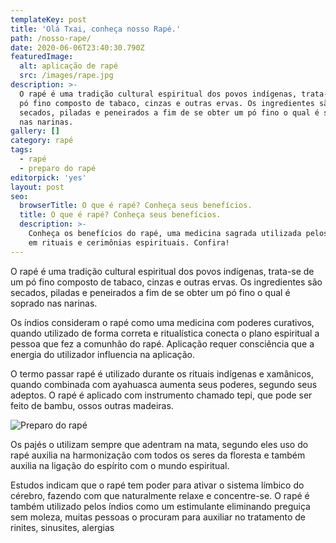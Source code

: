 ```yaml
---
templateKey: post
title: 'Olá Txai, conheça nosso Rapé.'
path: /nosso-rape/
date: 2020-06-06T23:40:30.790Z
featuredImage:
  alt: aplicação de rapé
  src: /images/rape.jpg
description: >-
  O rapé é uma tradição cultural espiritual dos povos indígenas, trata-se de um
  pó fino composto de tabaco, cinzas e outras ervas. Os ingredientes são
  secados, piladas e peneirados a fim de se obter um pó fino o qual é soprado
  nas narinas.
gallery: []
category: rapé
tags:
  - rapé
  - preparo do rapé
editorpick: 'yes'
layout: post
seo:
  browserTitle: O que é rapé? Conheça seus benefícios.
  title: O que é rapé? Conheça seus benefícios.
  description: >-
    Conheça os benefícios do rapé, uma medicina sagrada utilizada pelos índios
    em rituais e cerimônias espirituais. Confira!
---
```

O rapé é uma tradição cultural espiritual dos povos indígenas, trata-se de um pó fino composto de tabaco, cinzas e outras ervas. Os ingredientes são secados, piladas e peneirados a fim de se obter um pó fino o qual é soprado nas narinas.

Os índios consideram o rapé como uma medicina com poderes curativos, quando utilizado de forma correta e ritualística conecta o plano espiritual a pessoa que fez a comunhão do rapé. Aplicação requer consciência que a energia do utilizador influencia na aplicação.

O termo passar rapé é utilizado durante os rituais indígenas e xamânicos, quando combinada com ayahuasca aumenta seus poderes, segundo seus adeptos. O rapé é aplicado com instrumento chamado tepi, que pode ser feito de bambu, ossos outras madeiras.

![Preparo do rapé](/images/preparo-do-rapé.jpg "Preparo do rapé")

Os pajés o utilizam sempre que adentram na mata, segundo eles uso do rapé auxilia na harmonização com todos os seres da floresta e também auxilia na ligação do espírito com o mundo espiritual.

Estudos indicam que o rapé tem poder para ativar o sistema límbico do cérebro, fazendo com que naturalmente relaxe e concentre-se. O rapé é também utilizado pelos índios como um estimulante eliminando preguiça sem moleza, muitas pessoas o procuram para auxiliar no tratamento de rinites, sinusites, alergias

